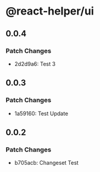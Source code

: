 # @react-helper/ui

## 0.0.4

### Patch Changes

- 2d2d9a6: Test 3

## 0.0.3

### Patch Changes

- 1a59160: Test Update

## 0.0.2

### Patch Changes

- b705acb: Changeset Test
